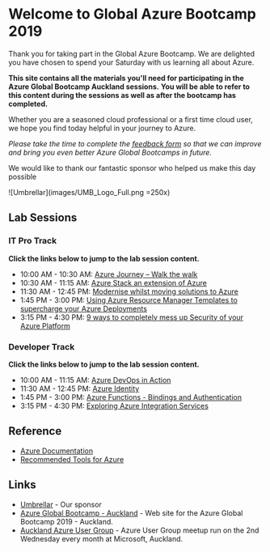 # Welcome to Global Azure Bootcamp 2019

Thank you for taking part in the Global Azure Bootcamp.
We are delighted you have chosen to spend your Saturday with us learning all about Azure.

**This site contains all the materials you'll need for participating in the Azure Global Bootcamp Auckland sessions.**
**You will be able to refer to this content during the sessions as well as after the bootcamp has completed.**

Whether you are a seasoned cloud professional or a first time cloud user, we hope you find today helpful in your journey to Azure.

_Please take the time to complete the [feedback form]() so that we can improve and bring you even better Azure Global Bootcamps in future._

We would like to thank our fantastic sponsor who helped us make this day possible

![Umbrellar](images/UMB_Logo_Full.png =250x)

## Lab Sessions

### IT Pro Track

**Click the links below to jump to the lab session content.**

- 10:00 AM - 10:30 AM: [Azure Journey – Walk the walk]()
- 10:30 AM - 11:15 AM: [Azure Stack an extension of Azure]()
- 11:30 AM - 12:45 PM: [Modernise whilst moving solutions to Azure]()
- 1:45 PM - 3:00 PM: [Using Azure Resource Manager Templates to supercharge your Azure Deployments]()
- 3:15 PM - 4:30 PM: [9 ways to completely mess up Security of your Azure Platform]()

### Developer Track

**Click the links below to jump to the lab session content.**

- 10:00 AM - 11:15 AM: [Azure DevOps in Action]()
- 11:30 AM - 12:45 PM: [Azure Identity]()
- 1:45 PM - 3:00 PM: [Azure Functions - Bindings and Authentication]()
- 3:15 PM - 4:30 PM: [Exploring Azure Integration Services]()

## Reference

- [Azure Documentation](https://docs.microsoft.com/en-us/azure/)
- [Recommended Tools for Azure](tools.md)

## Links

- [Umbrellar](https://www.umbrellar.com) - Our sponsor
- [Azure Global Bootcamp - Auckland](http://aucklandnz.azurebootcamp.net/) - Web site for the Azure Global Bootcamp 2019 - Auckland.
- [Auckland Azure User Group](https://www.meetup.com/Auckland-Azure-Usergroup/) - Azure User Group meetup run on the 2nd Wednesday every month at Microsoft, Auckland.
